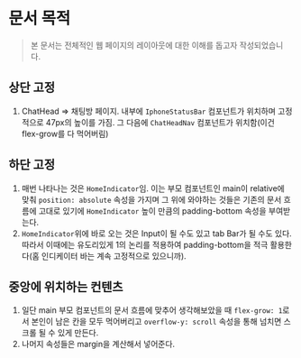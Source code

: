 # 문서 목적

> 본 문서는 전체적인 웹 페이지의 레이아웃에 대한 이해를 돕고자 작성되었습니다.

## 상단 고정

1. ChatHead => 채팅방 페이지. 내부에 `IphoneStatusBar` 컴포넌트가 위치하며 고정적으로 47px의 높이를 가짐. 그 다음에 `ChatHeadNav` 컴포넌트가 위치함(이건 flex-grow를 다 먹어버림)

## 하단 고정

1. 매번 나타나는 것은 `HomeIndicator`임. 이는 부모 컴포넌트인 main이 relative에 맞춰 `position: absolute` 속성을 가지며 그 위에 와야하는 것들은 기존의 문서 흐름에 고대로 있기에 `HomeIndicator` 높이 만큼의 padding-bottom 속성을 부여받는다.
2. `HomeIndicator`위에 바로 오는 것은 Input이 될 수도 있고 tab Bar가 될 수도 있다. 따라서 이때에는 유도리있게 1의 논리를 적용하여 padding-bottom을 적극 활용한다(홈 인디케이터 바는 계속 고정적으로 있으니까).

## 중앙에 위치하는 컨텐츠

1. 일단 main 부모 컴포넌트의 문서 흐름에 맞추어 생각해보았을 때 `flex-grow: 1`로서 본인이 남은 칸을 모두 먹어버리고 `overflow-y: scroll` 속성을 통해 넘치면 스크롤 될 수 있게 만든다.
2. 나머지 속성들은 margin을 계산해서 넣어준다.

##
